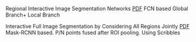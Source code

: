 
Regional Interactive Image Segmentation Networks  [PDF](https://ieeexplore.ieee.org/stamp/stamp.jsp?tp=&arnumber=8237559) 
FCN based 
Global Branch+ Local Branch 

Interactive Full Image Segmentation by Considering All Regions Jointly  [PDF](https://arxiv.org/pdf/1812.01888.pdf) 
Mask-RCNN based. 
P/N points fused after ROI pooling. 
Using Scribbles 

